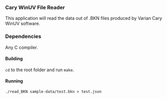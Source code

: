### Cary WinUV File Reader

This application will read the data out of .BKN files produced by Varian Cary WinUV software. 

### Dependencies
Any C compiler.

#### Building
`cd` to the root folder and run `make`.

#### Running
```
./read_BKN sample-data/test.bkn > test.json
```